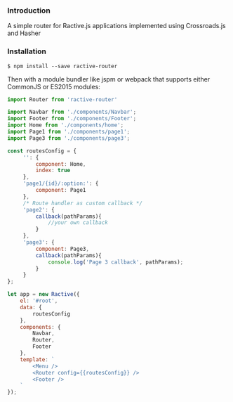 ### Introduction

A simple router for Ractive.js applications implemented using Crossroads.js and Hasher

### Installation

    $ npm install --save ractive-router

Then with a module bundler like jspm or webpack that supports either CommonJS or ES2015 modules:

```js
import Router from 'ractive-router'

import Navbar from './components/Navbar';
import Footer from './components/Footer';
import Home from './components/home';
import Page1 from './components/page1';
import Page3 from './components/page3';

const routesConfig = {
     '': {
         component: Home,
         index: true
     },
     'page1/{id}/:option:': {
         component: Page1
     },
     /* Route handler as custom callback */
     'page2': {
         callback(pathParams){
             //your own callback
         }
     },
     'page3': {
         component: Page3,
         callback(pathParams){
             console.log('Page 3 callback', pathParams);
         }
     }
};

let app = new Ractive({
    el: '#root',
    data: {
        routesConfig
    },
    components: {
        Navbar,
        Router,
        Footer
    },
    template: `
        <Menu />
        <Router config={{routesConfig}} />
        <Footer />
    `
});
```